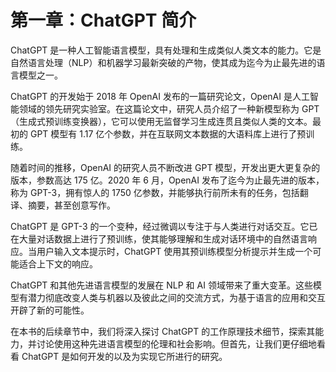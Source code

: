 



# 第一章：ChatGPT 简介



ChatGPT 是一种人工智能语言模型，具有处理和生成类似人类文本的能力。它是自然语言处理（NLP）和机器学习最新突破的产物，使其成为迄今为止最先进的语言模型之一。

ChatGPT 的开发始于 2018 年 OpenAI 发布的一篇研究论文，OpenAI 是人工智能领域的领先研究实验室。在这篇论文中，研究人员介绍了一种新模型称为 GPT（生成式预训练变换器），它可以使用无监督学习生成连贯且类似人类的文本。最初的 GPT 模型有 1.17 亿个参数，并在互联网文本数据的大语料库上进行了预训练。

随着时间的推移，OpenAI 的研究人员不断改进 GPT 模型，开发出更大更复杂的版本，参数高达 175 亿。2020 年 6 月，OpenAI 发布了迄今为止最先进的版本，称为 GPT-3，拥有惊人的 1750 亿参数，并能够执行前所未有的任务，包括翻译、摘要，甚至创意写作。

ChatGPT 是 GPT-3 的一个变种，经过微调以专注于与人类进行对话交互。它已在大量对话数据上进行了预训练，使其能够理解和生成对话环境中的自然语言响应。当用户输入文本提示时，ChatGPT 使用其预训练模型分析提示并生成一个可能适合上下文的响应。

ChatGPT 和其他先进语言模型的发展在 NLP 和 AI 领域带来了重大变革。这些模型有潜力彻底改变人类与机器以及彼此之间的交流方式，为基于语言的应用和交互开辟了新的可能性。

在本书的后续章节中，我们将深入探讨 ChatGPT 的工作原理技术细节，探索其能力，并讨论使用这种先进语言模型的伦理和社会影响。但首先，让我们更仔细地看看 ChatGPT 是如何开发的以及为实现它所进行的研究。

